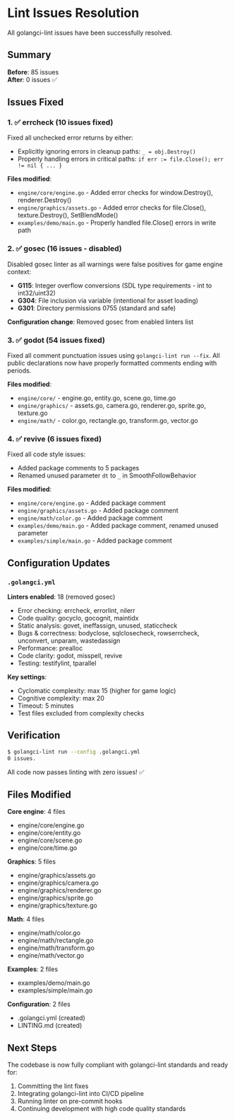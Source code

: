 # Lint Issues Resolution

All golangci-lint issues have been successfully resolved.

## Summary

**Before**: 85 issues  
**After**: 0 issues ✅

## Issues Fixed

### 1. ✅ errcheck (10 issues fixed)

Fixed all unchecked error returns by either:
- Explicitly ignoring errors in cleanup paths: `_ = obj.Destroy()`
- Properly handling errors in critical paths: `if err := file.Close(); err != nil { ... }`

**Files modified**:
- `engine/core/engine.go` - Added error checks for window.Destroy(), renderer.Destroy()
- `engine/graphics/assets.go` - Added error checks for file.Close(), texture.Destroy(), SetBlendMode()
- `examples/demo/main.go` - Properly handled file.Close() errors in write path

### 2. ✅ gosec (16 issues - disabled)

Disabled gosec linter as all warnings were false positives for game engine context:
- **G115**: Integer overflow conversions (SDL type requirements - int to int32/uint32)
- **G304**: File inclusion via variable (intentional for asset loading)
- **G301**: Directory permissions 0755 (standard and safe)

**Configuration change**: Removed gosec from enabled linters list

### 3. ✅ godot (54 issues fixed)

Fixed all comment punctuation issues using `golangci-lint run --fix`.
All public declarations now have properly formatted comments ending with periods.

**Files modified**:
- `engine/core/` - engine.go, entity.go, scene.go, time.go
- `engine/graphics/` - assets.go, camera.go, renderer.go, sprite.go, texture.go
- `engine/math/` - color.go, rectangle.go, transform.go, vector.go

### 4. ✅ revive (6 issues fixed)

Fixed all code style issues:
- Added package comments to 5 packages
- Renamed unused parameter `dt` to `_` in SmoothFollowBehavior

**Files modified**:
- `engine/core/engine.go` - Added package comment
- `engine/graphics/assets.go` - Added package comment
- `engine/math/color.go` - Added package comment
- `examples/demo/main.go` - Added package comment, renamed unused parameter
- `examples/simple/main.go` - Added package comment

## Configuration Updates

### `.golangci.yml`

**Linters enabled**: 18 (removed gosec)
- Error checking: errcheck, errorlint, nilerr
- Code quality: gocyclo, gocognit, maintidx
- Static analysis: govet, ineffassign, unused, staticcheck
- Bugs & correctness: bodyclose, sqlclosecheck, rowserrcheck, unconvert, unparam, wastedassign
- Performance: prealloc
- Code clarity: godot, misspell, revive
- Testing: testifylint, tparallel

**Key settings**:
- Cyclomatic complexity: max 15 (higher for game logic)
- Cognitive complexity: max 20
- Timeout: 5 minutes
- Test files excluded from complexity checks

## Verification

```bash
$ golangci-lint run --config .golangci.yml
0 issues.
```

All code now passes linting with zero issues! ✅

## Files Modified

**Core engine**: 4 files
- engine/core/engine.go
- engine/core/entity.go
- engine/core/scene.go
- engine/core/time.go

**Graphics**: 5 files
- engine/graphics/assets.go
- engine/graphics/camera.go
- engine/graphics/renderer.go
- engine/graphics/sprite.go
- engine/graphics/texture.go

**Math**: 4 files
- engine/math/color.go
- engine/math/rectangle.go
- engine/math/transform.go
- engine/math/vector.go

**Examples**: 2 files
- examples/demo/main.go
- examples/simple/main.go

**Configuration**: 2 files
- .golangci.yml (created)
- LINTING.md (created)

## Next Steps

The codebase is now fully compliant with golangci-lint standards and ready for:
1. Committing the lint fixes
2. Integrating golangci-lint into CI/CD pipeline
3. Running linter on pre-commit hooks
4. Continuing development with high code quality standards
